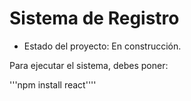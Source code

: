 <h1>Sistema de Registro</h1>

- Estado del proyecto: En construcción.

Para ejecutar el sistema, debes poner:

'''npm install react''''
